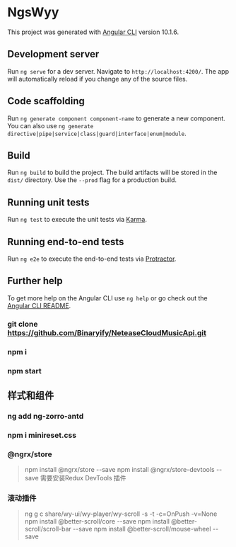 # NgsWyy

This project was generated with [Angular CLI](https://github.com/angular/angular-cli) version 10.1.6.

## Development server

Run `ng serve` for a dev server. Navigate to `http://localhost:4200/`. The app will automatically reload if you change any of the source files.

## Code scaffolding

Run `ng generate component component-name` to generate a new component. You can also use `ng generate directive|pipe|service|class|guard|interface|enum|module`.

## Build

Run `ng build` to build the project. The build artifacts will be stored in the `dist/` directory. Use the `--prod` flag for a production build.

## Running unit tests

Run `ng test` to execute the unit tests via [Karma](https://karma-runner.github.io).

## Running end-to-end tests

Run `ng e2e` to execute the end-to-end tests via [Protractor](http://www.protractortest.org/).

## Further help

To get more help on the Angular CLI use `ng help` or go check out the [Angular CLI README](https://github.com/angular/angular-cli/blob/master/README.md).


### git clone https://github.com/Binaryify/NeteaseCloudMusicApi.git
### npm i
### npm start

## 样式和组件
### ng add ng-zorro-antd

### npm i minireset.css

###   @ngrx/store
>npm install @ngrx/store --save
>npm install @ngrx/store-devtools --save  需要安装Redux DevTools 插件

### 滚动插件
>ng g c share/wy-ui/wy-player/wy-scroll -s -t -c=OnPush -v=None
>npm install @better-scroll/core --save
>npm install @better-scroll/scroll-bar --save
>npm install @better-scroll/mouse-wheel --save

